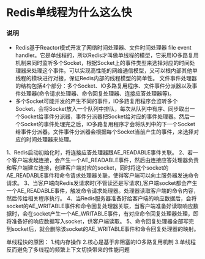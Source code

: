 # Redis单线程为什么这么快

### 说明
- Redis基于Reactor模式开发了网络时间处理器、文件时间处理器 file event handler。它是单线程的，所以Redis才叫做单线程的模型，它采用IO多路复用机制来同时监听多个Socket，根据Socket上的事件类型来选择对应的时间处理器来处理这个事件。可以实现高性能的网络通信模型，又可以根内部其他单线程的模块进行对接，保证Redis内部的线程模型的简单性。
文件事件处理器的结构包括4个部分：多个Socket、IO多路复用程序、文件事件分派器以及事件处理器(命令请求处理器、命令回复处理器、连接应答处理器等)。
- 多个Socket可能并发的产生不同的事件，IO多路复用程序会监听多个Socket，会将Socket放入一个队列中排队，每次从队列中有序、同步取出一个Socket给事件分派器，事件分派器把Socket给对应的事件处理器。然后一个Socket的事件处理完之后，IO多路复用程序才会将队列中的下一个Socket给事件分派器。文件事件分派器会根据每个Socket当前产生的事件，来选择对应的时间处理器来处理。

1、Redis启动初始化时，将连接应答处理器跟AE_READABLE事件关联。
2、若一个客户端发起连接，会产生一个AE_READABLE事件，然后由连接应答处理器负责和客户端建立连接，创建客户端对应的socket，同时将这个socket的AE_READABLE事件和命令请求处理器关联，使得客户端可以向主服务器发送命令请求。
3、当客户端向Redis发请求时(不管读还是写请求),客户端socket都会产生一个AE_READABLE事件，触发命令请求处理器。处理器读取客户端的命令内容，然后传给相关程序执行。
4、当Redis服务器准备好给客户端的响应数据后，会将socket的AE_WRITABLE事件和命令回复处理器关联，当客户端准备好读取响应数据时，会在socket产生一个AE_WRITABLE事件，有对应命令回复处理器处理，即将准备好的响应数据写入socket，供客户端读取。
5、命令回复处理器全部写完到socket后，就会删除该socket的AE_WRITABLE事件和命令回复处理器的映射。

单线程快的原因：
1.纯内存操作
2.核心是基于非阻塞的IO多路复用机制
3.单线程反而避免了多线程的频繁上下文切换带来的性能问题